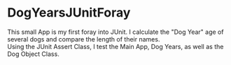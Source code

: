 # DogYearsJUnitForay

This small App is my first foray into JUnit.  I calculate the "Dog Year" age of several dogs and compare the length of their names.  
Using the JUnit Assert Class, I test the Main App, Dog Years, as well as the Dog Object Class.
